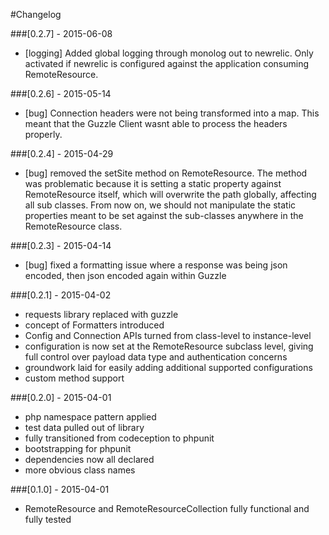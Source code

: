 #Changelog

###[0.2.7] - 2015-06-08
- [logging] Added global logging through monolog out to newrelic. Only activated if newrelic is configured against the application consuming RemoteResource.

###[0.2.6] - 2015-05-14
- [bug] Connection headers were not being transformed into a map. This meant that the Guzzle Client wasnt able to process the headers properly.

###[0.2.4] - 2015-04-29
- [bug] removed the setSite method on RemoteResource. The method was problematic because it is setting a static property against RemoteResource itself, which will overwrite the path globally, affecting all sub classes.
  From now on, we should not manipulate the static properties meant to be set against the sub-classes anywhere in the RemoteResource class.

###[0.2.3] - 2015-04-14
- [bug] fixed a formatting issue where a response was being json encoded, then json encoded again within Guzzle

###[0.2.1] - 2015-04-02
- requests library replaced with guzzle
- concept of Formatters introduced
- Config and Connection APIs turned from class-level to instance-level
- configuration is now set at the RemoteResource subclass level, giving full control over payload data type and authentication concerns
- groundwork laid for easily adding additional supported configurations
- custom method support

###[0.2.0] - 2015-04-01
- php namespace pattern applied
- test data pulled out of library
- fully transitioned from codeception to phpunit
- bootstrapping for phpunit
- dependencies now all declared
- more obvious class names

###[0.1.0] - 2015-04-01
- RemoteResource and RemoteResourceCollection fully functional and fully tested
